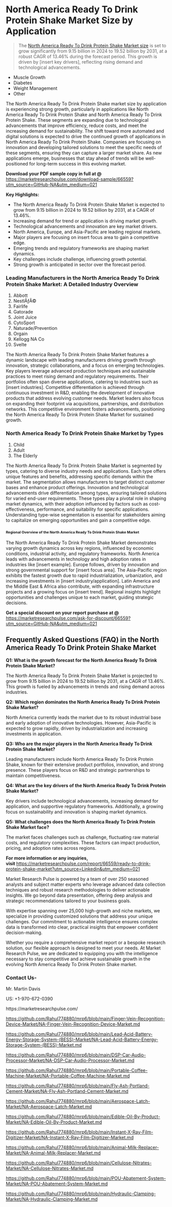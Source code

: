 <h1>North America Ready To Drink Protein Shake Market&nbsp;Size by Application</h1><blockquote><p>The <a href="https://marketresearchpulse.com/download-sample/66559?utm_source=GitHub-NA&amp;utm_medium=021">North America Ready To Drink Protein Shake Market size</a> is set to grow significantly from 9.15 billion in 2024 to 19.52 billion by 2031, at a robust CAGR of 13.46% during the forecast period. This growth is driven by [insert key drivers], reflecting rising demand and technological advancements.</p></blockquote><ul><li>Muscle Growth<li> Diabetes<li> Weight Management<li> Other</li></ul><p>The North America Ready To Drink Protein Shake market size by application is experiencing strong growth, particularly in applications like North America Ready To Drink Protein Shake and North America Ready To Drink Protein Shake. These segments are expanding due to technological advancements that improve efficiency, reduce costs, and meet the increasing demand for sustainability. The shift toward more automated and digital solutions is expected to drive the continued growth of applications in North America Ready To Drink Protein Shake. Companies are focusing on innovation and developing tailored solutions to meet the specific needs of these segments, ensuring they can capture a larger market share. As new applications emerge, businesses that stay ahead of trends will be well-positioned for long-term success in this evolving market.</p><p><strong>Download your PDF sample copy in full at @ </strong><a href="https://marketresearchpulse.com/download-sample/66559?utm_source=GitHub-NA&amp;utm_medium=021">https://marketresearchpulse.com/download-sample/66559?utm_source=GitHub-NA&amp;utm_medium=021</a></p><p><strong>Key Highlights: </strong></p><ul><li>The North America Ready To Drink Protein Shake Market is expected to grow from 9.15 billion in 2024 to 19.52 billion by 2031, at a CAGR of 13.46%.</li><li>Increasing demand for trend or application is driving market growth.</li><li>Technological advancements and innovation are key market drivers.</li><li>North America, Europe, and Asia-Pacific are leading regional markets.</li><li>Major players are focusing on insert focus area to gain a competitive edge.</li><li>Emerging trends and regulatory frameworks are shaping market dynamics.</li><li>Key challenges include challenge, influencing growth potential.</li><li>Strong growth is anticipated in sector over the forecast period.</li></ul><h3>Leading Manufacturers in the North America Ready To Drink Protein Shake Market: A Detailed Industry Overview</h3><ol><li>Abbott</li><li>NestlÃƒÂ©</li><li>Fairlife</li><li>Gatorade</li><li>Joint Juice</li><li>CytoSport</li><li>Naturade/Prevention</li><li>Orgain</li><li>Kellogg NA Co</li><li>Svelte</li></ol><div class="flex max-w-full flex-col flex-grow"><div class="min-h-8 text-message flex w-full flex-col items-end gap-2 whitespace-normal break-words [.text-message+&amp;]:mt-5" dir="auto" data-message-author-role="assistant" data-message-id="fd8432e4-4910-450d-b182-61b7bfb0a01f" data-message-model-slug="gpt-4o"><div class="flex w-full flex-col gap-1 empty:hidden first:pt-[3px]"><div class="markdown prose w-full break-words dark:prose-invert light"><p>The North America Ready To Drink Protein Shake Market features a dynamic landscape with leading manufacturers driving growth through innovation, strategic collaborations, and a focus on emerging technologies. Key players leverage advanced production techniques and sustainable practices to meet rising demand and regulatory requirements. Their portfolios often span diverse applications, catering to industries such as [insert industries]. Competitive differentiation is achieved through continuous investment in R&amp;D, enabling the development of innovative products that address evolving customer needs. Market leaders also focus on expanding their footprint via acquisitions, partnerships, and distribution networks. This competitive environment fosters advancements, positioning the North America Ready To Drink Protein Shake Market for sustained growth.</p></div></div></div></div><h3>North America Ready To Drink Protein Shake Market by Types</h3><ol><li>Child<li> Adult<li> The Elderly</li></ol><div class="flex max-w-full flex-col flex-grow"><div class="min-h-8 text-message flex w-full flex-col items-end gap-2 whitespace-normal break-words [.text-message+&amp;]:mt-5" dir="auto" data-message-author-role="assistant" data-message-id="084470be-0bb7-4664-bddf-5156b4f41249" data-message-model-slug="gpt-4o-mini"><div class="flex w-full flex-col gap-1 empty:hidden first:pt-[3px]"><div class="markdown prose w-full break-words dark:prose-invert light"><p>The North America Ready To Drink Protein Shake Market is segmented by types, catering to diverse industry needs and applications. Each type offers unique features and benefits, addressing specific demands within the market. The segmentation allows manufacturers to target distinct customer bases and enhance product offerings. Innovation and technological advancements drive differentiation among types, ensuring tailored solutions for varied end-user requirements. These types play a pivotal role in shaping market dynamics, with their adoption influenced by factors such as cost-effectiveness, performance, and suitability for specific applications. Understanding type-wise segmentation is essential for stakeholders aiming to capitalize on emerging opportunities and gain a competitive edge.</p></div></div></div></div><h3><span style="font-size: 11px;">Regional Overview of the North America Ready To Drink Protein Shake Market</span></h3><div class="flex max-w-full flex-col flex-grow"><div class="min-h-8 text-message flex w-full flex-col items-end gap-2 whitespace-normal break-words [.text-message+&amp;]:mt-5" dir="auto" data-message-author-role="assistant" data-message-id="e9038762-ce64-4e30-91c9-9bd413514231" data-message-model-slug="gpt-4o-mini"><div class="flex w-full flex-col gap-1 empty:hidden first:pt-[3px]"><div class="markdown prose w-full break-words dark:prose-invert light"><p>The North America Ready To Drink Protein Shake Market demonstrates varying growth dynamics across key regions, influenced by economic conditions, industrial activity, and regulatory frameworks. North America leads with advancements in technology and high adoption rates in industries like [insert example]. Europe follows, driven by innovation and strong governmental support for [insert focus area]. The Asia-Pacific region exhibits the fastest growth due to rapid industrialization, urbanization, and increasing investments in [insert industry/application]. Latin America and the Middle East &amp; Africa also contribute, with expanding infrastructure projects and a growing focus on [insert trend]. Regional insights highlight opportunities and challenges unique to each market, guiding strategic decisions.</p></div></div></div></div><p><strong>Get a special discount on your report purchase at @ </strong><a href="https://marketresearchpulse.com/ask-for-discount/66559?utm_source=GitHub-NA&amp;utm_medium=021">https://marketresearchpulse.com/ask-for-discount/66559?utm_source=GitHub-NA&amp;utm_medium=021</a></p><h2>Frequently Asked Questions (FAQ) in the North America Ready To Drink Protein Shake Market</h2><p><strong>Q1: What is the growth forecast for the North America Ready To Drink Protein Shake Market?</strong></p><p>The North America Ready To Drink Protein Shake Market is projected to grow from 9.15 billion in 2024 to 19.52 billion by 2031, at a CAGR of 13.46%. This growth is fueled by advancements in trends and rising demand across industries.</p><p><strong>Q2: Which region dominates the North America Ready To Drink Protein Shake Market?</strong></p><p>North America currently leads the market due to its robust industrial base and early adoption of innovative technologies. However, Asia-Pacific is expected to grow rapidly, driven by industrialization and increasing investments in application.</p><p><strong>Q3: Who are the major players in the North America Ready To Drink Protein Shake Market?</strong></p><p>Leading manufacturers include North America Ready To Drink Protein Shake, known for their extensive product portfolios, innovation, and strong presence. These players focus on R&amp;D and strategic partnerships to maintain competitiveness.</p><p><strong>Q4: What are the key drivers of the North America Ready To Drink Protein Shake Market?</strong></p><p>Key drivers include technological advancements, increasing demand for application, and supportive regulatory frameworks. Additionally, a growing focus on sustainability and innovation is shaping market dynamics.</p><p><strong>Q5: What challenges does the North America Ready To Drink Protein Shake Market face?</strong></p><p>The market faces challenges such as challenge, fluctuating raw material costs, and regulatory complexities. These factors can impact production, pricing, and adoption rates across regions.</p><p><strong>For more information or any inquiries, visit&nbsp;</strong><a href="https://marketresearchpulse.com/report/66559/ready-to-drink-protein-shake-market?utm_source=Linkedin&utm_medium=021">https://marketresearchpulse.com/report/66559/ready-to-drink-protein-shake-market?utm_source=Linkedin&utm_medium=021</a></p><p>Market Research Pulse is powered by a team of over 250 seasoned analysts and subject matter experts who leverage advanced data collection techniques and robust research methodologies to deliver actionable insights. We go beyond data presentation, offering deep analysis and strategic recommendations tailored to your business goals.</p><p>With expertise spanning over 25,000 high-growth and niche markets, we specialize in providing customized solutions that address your unique challenges. Our commitment to actionable intelligence ensures complex data is transformed into clear, practical insights that empower confident decision-making.</p><p>Whether you require a comprehensive market report or a bespoke research solution, our flexible approach is designed to meet your needs. At Market Research Pulse, we are dedicated to equipping you with the intelligence necessary to stay competitive and achieve sustainable growth in the evolving North America Ready To Drink Protein Shake market.</p><h3><strong>Contact Us-</strong></h3><p>Mr. Martin Davis</p><p>US: +1-970-672-0390</p><p>https://marketresearchpulse.com/</p><p><a href="https://github.com/Rahul774880/mrp6/blob/main/Finger-Vein-Recognition-Device-Market/NA-Finger-Vein-Recognition-Device-Market.md">https://github.com/Rahul774880/mrp6/blob/main/Finger-Vein-Recognition-Device-Market/NA-Finger-Vein-Recognition-Device-Market.md</a></p><p><a href="https://github.com/Rahul774880/mrp6/blob/main/Lead-Acid-Battery-Energy-Storage-System-(BESS)-Market/NA-Lead-Acid-Battery-Energy-Storage-System-(BESS)-Market.md">https://github.com/Rahul774880/mrp6/blob/main/Lead-Acid-Battery-Energy-Storage-System-(BESS)-Market/NA-Lead-Acid-Battery-Energy-Storage-System-(BESS)-Market.md</a></p><p><a href="https://github.com/Rahul774880/mrp6/blob/main/DSP-Car-Audio-Processor-Market/NA-DSP-Car-Audio-Processor-Market.md">https://github.com/Rahul774880/mrp6/blob/main/DSP-Car-Audio-Processor-Market/NA-DSP-Car-Audio-Processor-Market.md</a></p><p><a href="https://github.com/Rahul774880/mrp6/blob/main/Portable-Coffee-Machine-Market/NA-Portable-Coffee-Machine-Market.md">https://github.com/Rahul774880/mrp6/blob/main/Portable-Coffee-Machine-Market/NA-Portable-Coffee-Machine-Market.md</a></p><p><a href="https://github.com/Rahul774880/mrp6/blob/main/Fly-Ash-Portland-Cement-Market/NA-Fly-Ash-Portland-Cement-Market.md">https://github.com/Rahul774880/mrp6/blob/main/Fly-Ash-Portland-Cement-Market/NA-Fly-Ash-Portland-Cement-Market.md</a></p><p><a href="https://github.com/Rahul774880/mrp6/blob/main/Aerospace-Latch-Market/NA-Aerospace-Latch-Market.md">https://github.com/Rahul774880/mrp6/blob/main/Aerospace-Latch-Market/NA-Aerospace-Latch-Market.md</a></p><p><a href="https://github.com/Rahul774880/mrp6/blob/main/Edible-Oil-By-Product-Market/NA-Edible-Oil-By-Product-Market.md">https://github.com/Rahul774880/mrp6/blob/main/Edible-Oil-By-Product-Market/NA-Edible-Oil-By-Product-Market.md</a></p><p><a href="https://github.com/Rahul774880/mrp6/blob/main/Instant-X-Ray-Film-Digitizer-Market/NA-Instant-X-Ray-Film-Digitizer-Market.md">https://github.com/Rahul774880/mrp6/blob/main/Instant-X-Ray-Film-Digitizer-Market/NA-Instant-X-Ray-Film-Digitizer-Market.md</a></p><p><a href="https://github.com/Rahul774880/mrp6/blob/main/Animal-Milk-Replacer-Market/NA-Animal-Milk-Replacer-Market.md">https://github.com/Rahul774880/mrp6/blob/main/Animal-Milk-Replacer-Market/NA-Animal-Milk-Replacer-Market.md</a></p><p><a href="https://github.com/Rahul774880/mrp6/blob/main/Cellulose-Nitrates-Market/NA-Cellulose-Nitrates-Market.md">https://github.com/Rahul774880/mrp6/blob/main/Cellulose-Nitrates-Market/NA-Cellulose-Nitrates-Market.md</a></p><p><a href="https://github.com/Rahul774880/mrp6/blob/main/POU-Abatement-System-Market/NA-POU-Abatement-System-Market.md">https://github.com/Rahul774880/mrp6/blob/main/POU-Abatement-System-Market/NA-POU-Abatement-System-Market.md</a></p><p><a href="https://github.com/Rahul774880/mrp6/blob/main/Hydraulic-Clamping-Market/NA-Hydraulic-Clamping-Market.md">https://github.com/Rahul774880/mrp6/blob/main/Hydraulic-Clamping-Market/NA-Hydraulic-Clamping-Market.md</a></p>
